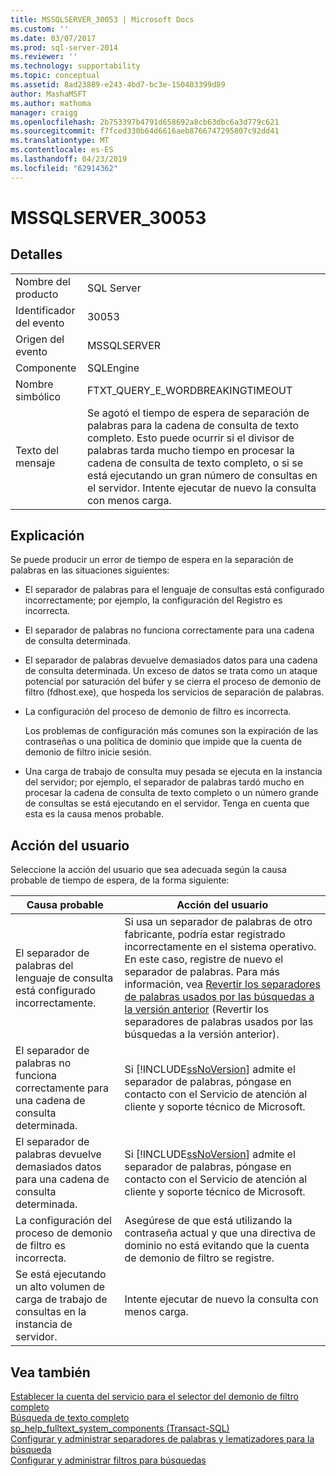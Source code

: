 ```yaml
---
title: MSSQLSERVER_30053 | Microsoft Docs
ms.custom: ''
ms.date: 03/07/2017
ms.prod: sql-server-2014
ms.reviewer: ''
ms.technology: supportability
ms.topic: conceptual
ms.assetid: 8ad23889-e243-4bd7-bc3e-150403399d89
author: MashaMSFT
ms.author: mathoma
manager: craigg
ms.openlocfilehash: 2b753397b4791d658692a8cb63dbc6a3d779c621
ms.sourcegitcommit: f7fced330b64d6616aeb8766747295807c92dd41
ms.translationtype: MT
ms.contentlocale: es-ES
ms.lasthandoff: 04/23/2019
ms.locfileid: "62914362"
---
```

# <a name="mssqlserver30053"></a>MSSQLSERVER_30053
    
## <a name="details"></a>Detalles  
  
|||  
|-|-|  
|Nombre del producto|SQL Server|  
|Identificador del evento|30053|  
|Origen del evento|MSSQLSERVER|  
|Componente|SQLEngine|  
|Nombre simbólico|FTXT_QUERY_E_WORDBREAKINGTIMEOUT|  
|Texto del mensaje|Se agotó el tiempo de espera de separación de palabras para la cadena de consulta de texto completo. Esto puede ocurrir si el divisor de palabras tarda mucho tiempo en procesar la cadena de consulta de texto completo, o si se está ejecutando un gran número de consultas en el servidor. Intente ejecutar de nuevo la consulta con menos carga.|  
  
## <a name="explanation"></a>Explicación  
 Se puede producir un error de tiempo de espera en la separación de palabras en las situaciones siguientes:  
  
-   El separador de palabras para el lenguaje de consultas está configurado incorrectamente; por ejemplo, la configuración del Registro es incorrecta.  
  
-   El separador de palabras no funciona correctamente para una cadena de consulta determinada.  
  
-   El separador de palabras devuelve demasiados datos para una cadena de consulta determinada. Un exceso de datos se trata como un ataque potencial por saturación del búfer y se cierra el proceso de demonio de filtro (fdhost.exe), que hospeda los servicios de separación de palabras.  
  
-   La configuración del proceso de demonio de filtro es incorrecta.  
  
     Los problemas de configuración más comunes son la expiración de las contraseñas o una política de dominio que impide que la cuenta de demonio de filtro inicie sesión.  
  
-   Una carga de trabajo de consulta muy pesada se ejecuta en la instancia del servidor; por ejemplo, el separador de palabras tardó mucho en procesar la cadena de consulta de texto completo o un número grande de consultas se está ejecutando en el servidor. Tenga en cuenta que esta es la causa menos probable.  
  
## <a name="user-action"></a>Acción del usuario  
 Seleccione la acción del usuario que sea adecuada según la causa probable de tiempo de espera, de la forma siguiente:  
  
|Causa probable|Acción del usuario|  
|--------------------|-----------------|  
|El separador de palabras del lenguaje de consulta está configurado incorrectamente.|Si usa un separador de palabras de otro fabricante, podría estar registrado incorrectamente en el sistema operativo. En este caso, registre de nuevo el separador de palabras. Para más información, vea [Revertir los separadores de palabras usados por las búsquedas a la versión anterior](../search/revert-the-word-breakers-used-by-search-to-the-previous-version.md) (Revertir los separadores de palabras usados por las búsquedas a la versión anterior).|  
|El separador de palabras no funciona correctamente para una cadena de consulta determinada.|Si [!INCLUDE[ssNoVersion](../../includes/ssnoversion-md.md)] admite el separador de palabras, póngase en contacto con el Servicio de atención al cliente y soporte técnico de Microsoft.|  
|El separador de palabras devuelve demasiados datos para una cadena de consulta determinada.|Si [!INCLUDE[ssNoVersion](../../includes/ssnoversion-md.md)] admite el separador de palabras, póngase en contacto con el Servicio de atención al cliente y soporte técnico de Microsoft.|  
|La configuración del proceso de demonio de filtro es incorrecta.|Asegúrese de que está utilizando la contraseña actual y que una directiva de dominio no está evitando que la cuenta de demonio de filtro se registre.|  
|Se está ejecutando un alto volumen de carga de trabajo de consultas en la instancia de servidor.|Intente ejecutar de nuevo la consulta con menos carga.|  
  
## <a name="see-also"></a>Vea también  
 [Establecer la cuenta del servicio para el selector del demonio de filtro completo](../search/set-the-service-account-for-the-full-text-filter-daemon-launcher.md)   
 [Búsqueda de texto completo](../search/full-text-search.md)   
 [sp_help_fulltext_system_components &#40;Transact-SQL&#41;](/sql/relational-databases/system-stored-procedures/sp-help-fulltext-system-components-transact-sql)   
 [Configurar y administrar separadores de palabras y lematizadores para la búsqueda](../search/configure-and-manage-word-breakers-and-stemmers-for-search.md)   
 [Configurar y administrar filtros para búsquedas](../search/configure-and-manage-filters-for-search.md)  
  
  
